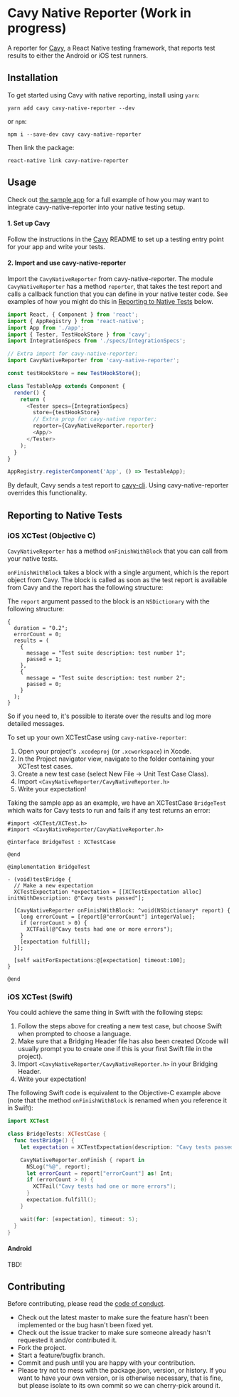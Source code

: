 # Cavy Native Reporter (Work in progress)
A reporter for [Cavy], a React Native testing framework, that reports test
results to either the Android or iOS test runners.

## Installation
To get started using Cavy with native reporting, install using `yarn`:

    yarn add cavy cavy-native-reporter --dev

or `npm`:

    npm i --save-dev cavy cavy-native-reporter

Then link the package:

    react-native link cavy-native-reporter

## Usage

Check out [the sample app](https://github.com/pixielabs/cavy-native-reporter/tree/master/sampleApp)
for a full example of how you may want to integrate cavy-native-reporter into
your native testing setup.

#### 1. Set up Cavy

Follow the instructions in the [Cavy] README to set up a testing entry point
for your app and write your tests.

#### 2. Import and use cavy-native-reporter

Import the `CavyNativeReporter` from cavy-native-reporter. The module
`CavyNativeReporter` has a method `reporter`, that takes the test report
and calls a callback function that you can define in your native tester code.
See examples of how you might do this in [Reporting to Native Tests](#reporting-to-native-tests) below.

```js
import React, { Component } from 'react';
import { AppRegistry } from 'react-native';
import App from './app';
import { Tester, TestHookStore } from 'cavy';
import IntegrationSpecs from './specs/IntegrationSpecs';

// Extra import for cavy-native-reporter:
import CavyNativeReporter from 'cavy-native-reporter';

const testHookStore = new TestHookStore();

class TestableApp extends Component {
  render() {
    return (
      <Tester specs={IntegrationSpecs}
        store={testHookStore}
        // Extra prop for cavy-native reporter:
        reporter={CavyNativeReporter.reporter}  
        <App/>
      </Tester>
    );
  }
}

AppRegistry.registerComponent('App', () => TestableApp);
```

By default, Cavy sends a test report to [cavy-cli][cli]. Using
cavy-native-reporter overrides this functionality.

## Reporting to Native Tests

### iOS XCTest (Objective C)
`CavyNativeReporter` has a method `onFinishWithBlock` that you can call from
your native tests.

`onFinishWithBlock` takes a block with a single argument, which is the report
object from Cavy. The block is called as soon as the test report is available
from Cavy and the report has the following structure:

The `report` argument passed to the block is an `NSDictionary` with the
following structure:

```objc
{
  duration = "0.2";
  errorCount = 0;
  results = (
    {
      message = "Test suite description: test number 1";
      passed = 1;
    },
    {
      message = "Test suite description: test number 2";
      passed = 0;
    }
  );
}
```

So if you need to, it's possible to iterate over the results and log more
detailed messages.


To set up your own XCTestCase using `cavy-native-reporter`:
1. Open your project's `.xcodeproj` (or `.xcworkspace`) in Xcode.
2. In the Project navigator view, navigate to the folder containing your XCTest
test cases.
3. Create a new test case (select New File -> Unit Test Case Class).
4. Import `<CavyNativeReporter/CavyNativeReporter.h>`
5. Write your expectation!

Taking the sample app as an example, we have an XCTestCase `BridgeTest` which
waits for Cavy tests to run and fails if any test returns an error:

```objc
#import <XCTest/XCTest.h>
#import <CavyNativeReporter/CavyNativeReporter.h>

@interface BridgeTest : XCTestCase

@end

@implementation BridgeTest

- (void)testBridge {
  // Make a new expectation
  XCTestExpectation *expectation = [[XCTestExpectation alloc] initWithDescription: @"Cavy tests passed"];

  [CavyNativeReporter onFinishWithBlock: ^void(NSDictionary* report) {
    long errorCount = [report[@"errorCount"] integerValue];
    if (errorCount > 0) {
      XCTFail(@"Cavy tests had one or more errors");
    }
    [expectation fulfill];
  }];

  [self waitForExpectations:@[expectation] timeout:100];
}

@end
```

### iOS XCTest (Swift)
You could achieve the same thing in Swift with the following steps:

1. Follow the steps above for creating a new test case, but choose Swift when
prompted to choose a language.
2. Make sure that a Bridging Header file has also been created (Xcode will
usually prompt you to create one if this is your first Swift file in the
project).
3. Import `<CavyNativeReporter/CavyNativeReporter.h>` in your Bridging Header.
4. Write your expectation!

The following Swift code is equivalent to the Objective-C example above (note
that the method `onFinishWithBlock` is renamed when you reference it in Swift):

```swift
import XCTest

class BridgeTests: XCTestCase {
  func testBridge() {
    let expectation = XCTestExpectation(description: "Cavy tests passed");

    CavyNativeReporter.onFinish { report in
      NSLog("%@", report);
      let errorCount = report["errorCount"] as! Int;
      if (errorCount > 0) {
        XCTFail("Cavy tests had one or more errors");
      }
      expectation.fulfill();
    }

    wait(for: [expectation], timeout: 5);
  }
}
```

#### Android

TBD!

## Contributing
Before contributing, please read the [code of conduct](CODE_OF_CONDUCT.md).
- Check out the latest master to make sure the feature hasn't been implemented
  or the bug hasn't been fixed yet.
- Check out the issue tracker to make sure someone already hasn't requested it
  and/or contributed it.
- Fork the project.
- Start a feature/bugfix branch.
- Commit and push until you are happy with your contribution.
- Please try not to mess with the package.json, version, or history. If you
  want to have your own version, or is otherwise necessary, that is fine, but
  please isolate to its own commit so we can cherry-pick around it.

[cavy]: https://github.com/pixielabs/cavy
[cli]: https://github.com/pixielabs/cavy-cli
